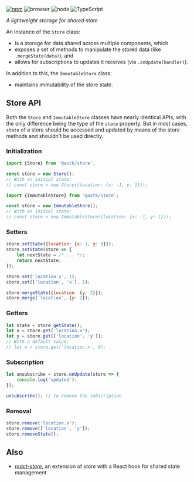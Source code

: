 [![npm](https://img.shields.io/npm/v/@axtk/store?labelColor=royalblue&color=royalblue&style=flat-square)](https://www.npmjs.com/package/@axtk/store)
![browser](https://img.shields.io/badge/browser-✓-blue?labelColor=dodgerblue&color=dodgerblue&style=flat-square)
![node](https://img.shields.io/badge/node-✓-blue?labelColor=dodgerblue&color=dodgerblue&style=flat-square)
![TypeScript](https://img.shields.io/badge/TypeScript-✓-blue?labelColor=dodgerblue&color=dodgerblue&style=flat-square)

_A lightweight storage for shared state_

An instance of the `Store` class:
- is a storage for data shared across multiple components, which
- exposes a set of methods to manipulate the stored data (like `.mergeState(data)`), and
- allows for subscriptions to updates it receives (via `.onUpdate(handler)`).

In addition to this, the `ImmutableStore` class:
- maintains immutability of the store state.

## Store API

Both the `Store` and `ImmutableStore` classes have nearly identical APIs, with the only difference being the type of the `state` property. But in most cases, `state` of a store should be accessed and updated by means of the store methods and shouldn't be used directly.

### Initialization

```js
import {Store} from '@axtk/store';

const store = new Store();
// With an initial state:
// const store = new Store({location: {x: -1, y: 1}});
```

```js
import {ImmutableStore} from '@axtk/store';

const store = new ImmutableStore();
// With an initial state:
// const store = new ImmutableStore({location: {x: -1, y: 1}});
```

### Setters

```js
store.setState({location: {x: 1, y: 0}});
store.setState(store => {
    let nextState = /* ... */;
    return nextState;
});
```

```js
store.set('location.x', 1);
store.set(['location', 'x'], 1);
```

```js
store.mergeState({location: {y: 2}});
store.merge('location', {y: 2});
```

### Getters

```js
let state = store.getState();
let x = store.get('location.x');
let y = store.get(['location', 'y']);
// With a default value:
// let x = store.get('location.x', 0);
```

### Subscription

```js
let unsubscribe = store.onUpdate(store => {
    console.log('updated');
});
```

```js
unsubscribe(); // to remove the subscription
```

### Removal

```js
store.remove('location.x');
store.remove(['location', 'y']);
store.removeState();
```

## Also

- *[react-store](https://github.com/axtk/react-store)*, an extension of *store* with a React hook for shared state management
